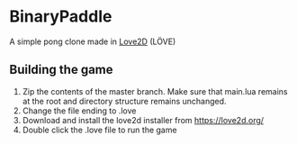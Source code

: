 BinaryPaddle
============

A simple pong clone made in [Love2D](http://love2d.org) (LÖVE)


## Building the game ##
1. Zip the contents of the master branch. Make sure that main.lua remains at the root and directory structure remains unchanged.
2. Change the file ending to .love
3. Download and install the love2d installer from https://love2d.org/
4. Double click the .love file to run the game
